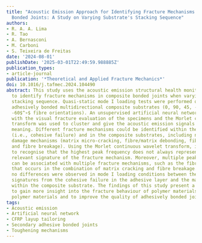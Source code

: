 ```yaml
---
title: "Acoustic Emission Approach for Identifying Fracture Mechanisms in Composite
  Bonded Joints: A Study on Varying Substrate's Stacking Sequence"
authors:
- R. A. A. Lima
- R. Tao
- A. Bernasconi
- M. Carboni
- S. Teixeira de Freitas
date: '2024-08-01'
publishDate: '2025-03-01T22:49:59.988885Z'
publication_types:
- article-journal
publication: '*Theoretical and Applied Fracture Mechanics*'
doi: 10.1016/j.tafmec.2024.104490
abstract: This study uses the acoustic emission structural health monitoring method
  to identify fracture mechanisms in composite bonded joints when varying the substrate
  stacking sequence. Quasi-static mode I loading tests were performed on secondary
  adhesively bonded multidirectional composite substrates (0, 90, 45, -45, 60 and
  -60$^∘$ fibre orientations). An unsupervised artificial neural network combined
  with the visual fracture evaluation of the specimens and the Morlet continuous wavelet
  transform was used to cluster and give the acoustic emission signals a physical
  meaning. Different fracture mechanisms could be identified within the adhesive layer
  (i.e., cohesive failure) and in the composite substrates, including non-visible
  damage mechanisms (matrix micro-cracking, fibre/matrix debonding, fibre pull-out
  and fibre breakage). Using the Morlet continuous wavelet transform, it was possible
  to recognise that the highest peak frequency does not always represent the most
  relevant signature of the fracture mechanism. Moreover, multiple peak frequencies
  can be associated with multiple fracture mechanisms, such as the fibre pull-out
  that occurs in the combination of matrix cracking and fibre breakage. Furthermore,
  no differences were observed in mode I loading conditions between the acoustic emission
  signatures from the cohesive failure in the adhesive layer and the matrix cracking
  within the composite substrate. The findings of this study present a great opportunity
  to gain more insight into the fracture behaviour of polymer materials and fibre-reinforced
  polymer materials and to improve the quality of adhesively bonded joints.
tags:
- Acoustic emission
- Artificial neural network
- CFRP layup tailoring
- Secondary adhesive bonded joints
- Toughening mechanisms
---
```

